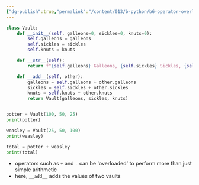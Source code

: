 ```yaml
---
{"dg-publish":true,"permalink":"/content/013/b-python/b6-operator-overloading/","noteIcon":"1","created":"2025-08-20T11:00:43.606+01:00","updated":"2025-08-20T11:03:46.556+01:00"}
---
```


```python
class Vault:
    def __init__(self, galleons=0, sickles=0, knuts=0):
        self.galleons = galleons
        self.sickles = sickles
        self.knuts = knuts

    def __str__(self):
        return f"{self.galleons} Galleons, {self.sickles} Sickles, {self.knuts} Knuts"

    def __add__(self, other):
        galleons = self.galleons + other.galleons
        sickles = self.sickles + other.sickles
        knuts = self.knuts + other.knuts
        return Vault(galleons, sickles, knuts)


potter = Vault(100, 50, 25)
print(potter)

weasley = Vault(25, 50, 100)
print(weasley)

total = potter + weasley
print(total)
```

- operators such as `+` and `-` can be 'overloaded' to perform more than just simple arithmetic
- here, `__add__` adds the values of two vaults

